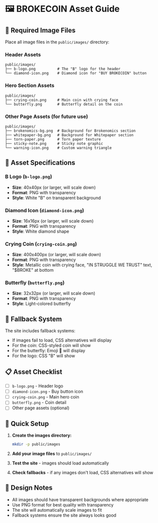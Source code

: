 # 🖼️ BROKECOIN Asset Guide

## 📁 Required Image Files

Place all image files in the `public/images/` directory:

### **Header Assets**
```
public/images/
├── b-logo.png          # The "B" logo for the header
└── diamond-icon.png    # Diamond icon for "BUY BROKECOIN" button
```

### **Hero Section Assets**
```
public/images/
├── crying-coin.png     # Main coin with crying face
└── butterfly.png       # Butterfly detail on the coin
```

### **Other Page Assets** (for future use)
```
public/images/
├── brokenomics-bg.png  # Background for Brokenomics section
├── whitepaper-bg.png   # Background for Whitepaper section
├── torn-paper.png      # Torn paper texture
├── sticky-note.png     # Sticky note graphic
└── warning-icon.png    # Custom warning triangle
```

## 🎯 **Asset Specifications**

### **B Logo (`b-logo.png`)**
- **Size**: 40x40px (or larger, will scale down)
- **Format**: PNG with transparency
- **Style**: White "B" on transparent background

### **Diamond Icon (`diamond-icon.png`)**
- **Size**: 16x16px (or larger, will scale down)
- **Format**: PNG with transparency
- **Style**: White diamond shape

### **Crying Coin (`crying-coin.png`)**
- **Size**: 400x400px (or larger, will scale down)
- **Format**: PNG with transparency
- **Style**: Metallic coin with crying face, "IN STRUGGLE WE TRUST" text, "$BROKE" at bottom

### **Butterfly (`butterfly.png`)**
- **Size**: 32x32px (or larger, will scale down)
- **Format**: PNG with transparency
- **Style**: Light-colored butterfly

## 🔧 **Fallback System**

The site includes fallback systems:
- If images fail to load, CSS alternatives will display
- For the coin: CSS-styled coin will show
- For the butterfly: Emoji 🦋 will display
- For the logo: CSS "B" will show

## 📋 **Asset Checklist**

- [ ] `b-logo.png` - Header logo
- [ ] `diamond-icon.png` - Buy button icon
- [ ] `crying-coin.png` - Main hero coin
- [ ] `butterfly.png` - Coin detail
- [ ] Other page assets (optional)

## 🚀 **Quick Setup**

1. **Create the images directory:**
   ```bash
   mkdir -p public/images
   ```

2. **Add your image files** to `public/images/`

3. **Test the site** - images should load automatically

4. **Check fallbacks** - if any images don't load, CSS alternatives will show

## 🎨 **Design Notes**

- All images should have transparent backgrounds where appropriate
- Use PNG format for best quality with transparency
- The site will automatically scale images to fit
- Fallback systems ensure the site always looks good 